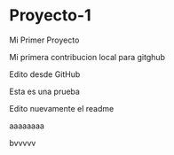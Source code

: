 # Proyecto-1
Mi Primer Proyecto

Mi primera contribucion local para gitghub


Edito desde GitHub

Esta es una prueba


Edito nuevamente el readme


aaaaaaaa

bvvvvv
